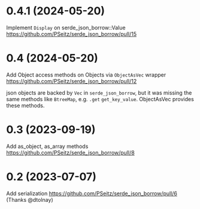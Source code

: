 0.4.1 (2024-05-20)
==================
Implement `Display` on serde_json_borrow::Value https://github.com/PSeitz/serde_json_borrow/pull/15

0.4 (2024-05-20)
==================
Add Object access methods on Objects via `ObjectAsVec` wrapper https://github.com/PSeitz/serde_json_borrow/pull/12

json objects are backed by `Vec` in `serde_json_borrow`, but it was missing the same methods like `BtreeMap`, e.g. `.get` `get_key_value`.
ObjectAsVec provides these methods.

0.3 (2023-09-19)
==================
Add as_object, as_array methods https://github.com/PSeitz/serde_json_borrow/pull/8

0.2 (2023-07-07)
==================
Add serialization https://github.com/PSeitz/serde_json_borrow/pull/6 (Thanks @dtolnay) 

